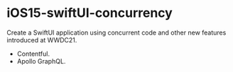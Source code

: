 # iOS15-swiftUI-concurrency
Create a SwiftUI application using concurrent code and other new features introduced at WWDC21.
- Contentful.
- Apollo GraphQL.
